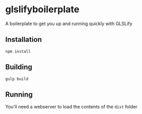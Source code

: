 # glslifyboilerplate
A boilerplate to get you up and running quickly with GLSLify

## Installation

`npm install`

## Building

`gulp build`

## Running 

You'll need a webserver to load the contents of the `dist` folder
